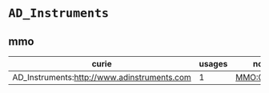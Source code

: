 # `AD_Instruments`

## mmo

| curie                                       |   usages | nodes                                             |
|---------------------------------------------|----------|---------------------------------------------------|
| AD_Instruments:http://www.adinstruments.com |        1 | [MMO:0000028](https://bioregistry.io/MMO:0000028) |

